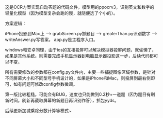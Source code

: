 这是OCR方案实现自动答题的代码文件，模型用的ppocrv3，识别英文和数字的轻量化模型（因为模型复杂会跑的慢，就随便选了个小的）。

方案逻辑：

iPhone投影到Mac上 --> grabScreen.py抓题目 --> greaterThan.py识别数字 --> writeAnswer.py写答案， app.py是主程序入口。

windows和安卓同理，由于ios的互相投屏可以解决模拟器投屏问题，就偷懒了，如果是其他系统，则需要完成手机显示器到电脑显示器投影这一步，后续代码都可以不变。

所有需要修改的参数都在config.py文件内，主要一些捕捉图像区域参数，是针对不同屏幕大小和不同型号手机设计的，如果是iPhone和Mac，则投屏到最右侧即可，如有问题可修改config参数微调。

第一版比较粗糙，可能会有BUG，速度也只能做到0.2秒+一道题（因为题目有刷新时间，刷新再截取屏幕的新题目再识别作答），抓包yyds。

后续更新加减乘除分数计算等模式~

